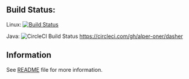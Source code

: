 ## Build Status:
Linux:
[![Build Status](https://travis-ci.org/dasher-project/dasher.svg?branch=master)](https://travis-ci.org/dasher-project/dasher)

Java:
![CircleCI Build Status](https://circleci.com/gh/alper-oner/dasher.svg?style=shield) https://circleci.com/gh/alper-oner/dasher

## Information

See [README](https://github.com/dasher-project/dasher/blob/master/README) file for more information.

